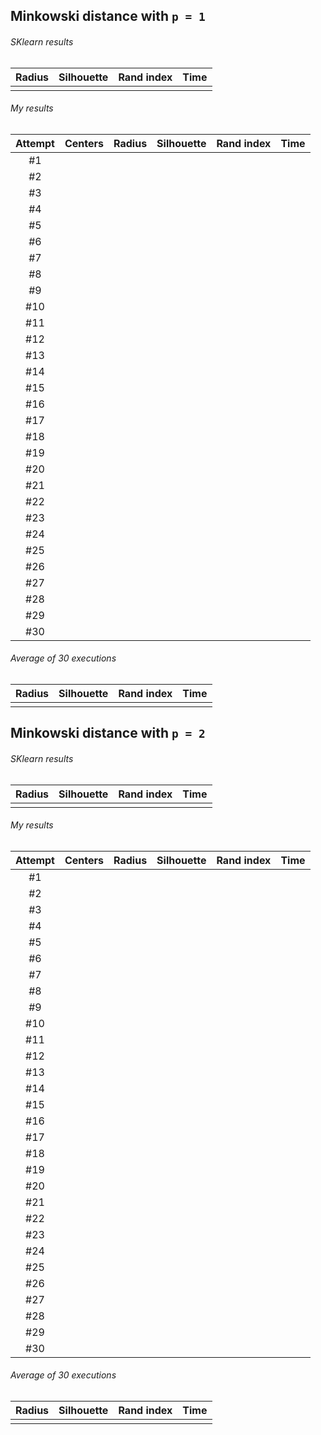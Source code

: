 ## Minkowski distance with `p = 1`

###### SKlearn results

| Radius | Silhouette | Rand index | Time |
| :----: | :--------: | :--------: | ---- |
|        |            |            |      |

###### My results

| Attempt | Centers | Radius | Silhouette | Rand index | Time |
| :-----: | :-----: | :----: | ---------- | ---------- | ---- |
|   #1    |         |        |            |            |      |
|   #2    |         |        |            |            |      |
|   #3    |         |        |            |            |      |
|   #4    |         |        |            |            |      |
|   #5    |         |        |            |            |      |
|   #6    |         |        |            |            |      |
|   #7    |         |        |            |            |      |
|   #8    |         |        |            |            |      |
|   #9    |         |        |            |            |      |
|   #10   |         |        |            |            |      |
|   #11   |         |        |            |            |      |
|   #12   |         |        |            |            |      |
|   #13   |         |        |            |            |      |
|   #14   |         |        |            |            |      |
|   #15   |         |        |            |            |      |
|   #16   |         |        |            |            |      |
|   #17   |         |        |            |            |      |
|   #18   |         |        |            |            |      |
|   #19   |         |        |            |            |      |
|   #20   |         |        |            |            |      |
|   #21   |         |        |            |            |      |
|   #22   |         |        |            |            |      |
|   #23   |         |        |            |            |      |
|   #24   |         |        |            |            |      |
|   #25   |         |        |            |            |      |
|   #26   |         |        |            |            |      |
|   #27   |         |        |            |            |      |
|   #28   |         |        |            |            |      |
|   #29   |         |        |            |            |      |
|   #30   |         |        |            |            |      |

###### Average of 30 executions

| Radius | Silhouette | Rand index | Time |
| :----: | ---------- | ---------- | ---- |
|        |            |            |      |

## Minkowski distance with `p = 2`

###### SKlearn results

| Radius | Silhouette | Rand index | Time |
| :----: | :--------: | :--------: | ---- |
|        |            |            |      |

###### My results

| Attempt | Centers | Radius | Silhouette | Rand index | Time |
| :-----: | :-----: | :----: | ---------- | ---------- | ---- |
|   #1    |         |        |            |            |      |
|   #2    |         |        |            |            |      |
|   #3    |         |        |            |            |      |
|   #4    |         |        |            |            |      |
|   #5    |         |        |            |            |      |
|   #6    |         |        |            |            |      |
|   #7    |         |        |            |            |      |
|   #8    |         |        |            |            |      |
|   #9    |         |        |            |            |      |
|   #10   |         |        |            |            |      |
|   #11   |         |        |            |            |      |
|   #12   |         |        |            |            |      |
|   #13   |         |        |            |            |      |
|   #14   |         |        |            |            |      |
|   #15   |         |        |            |            |      |
|   #16   |         |        |            |            |      |
|   #17   |         |        |            |            |      |
|   #18   |         |        |            |            |      |
|   #19   |         |        |            |            |      |
|   #20   |         |        |            |            |      |
|   #21   |         |        |            |            |      |
|   #22   |         |        |            |            |      |
|   #23   |         |        |            |            |      |
|   #24   |         |        |            |            |      |
|   #25   |         |        |            |            |      |
|   #26   |         |        |            |            |      |
|   #27   |         |        |            |            |      |
|   #28   |         |        |            |            |      |
|   #29   |         |        |            |            |      |
|   #30   |         |        |            |            |      |

###### Average of 30 executions

| Radius | Silhouette | Rand index | Time |
| :----: | ---------- | ---------- | ---- |
|        |            |            |      |
